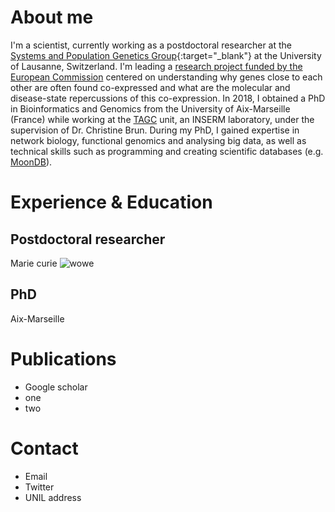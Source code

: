 
# About me
I'm a scientist, currently working as a postdoctoral researcher at the [Systems and Population Genetics Group](https://odelaneau.github.io/lap-page/){:target="_blank"} at the University of Lausanne, Switzerland.
I'm leading a [research project funded by the European Commission](https://cordis.europa.eu/project/id/885998/) centered on understanding why genes close to each other are often found co-expressed and what are the molecular and disease-state repercussions of this co-expression.
In 2018, I obtained a PhD in Bioinformatics and Genomics from the University of Aix-Marseille (France) while working at the [TAGC](https://tagc.univ-amu.fr/) unit, an INSERM laboratory, under the supervision of Dr. Christine Brun. During my PhD, I gained expertise in network biology, functional genomics and analysing big data, as well as technical skills such as programming and creating scientific databases (e.g. [MoonDB](http://moondb.hb.univ-amu.fr/)).
# Experience & Education
## Postdoctoral researcher
Marie curie
![wowe](https://github.com/diogomribeiro/diogomribeiro.github.io/blob/main/images/IMG_2993.JPG "Amazing photo")
## PhD
Aix-Marseille
# Publications
- Google scholar
- one
- two
# Contact
- Email
- Twitter
- UNIL address
